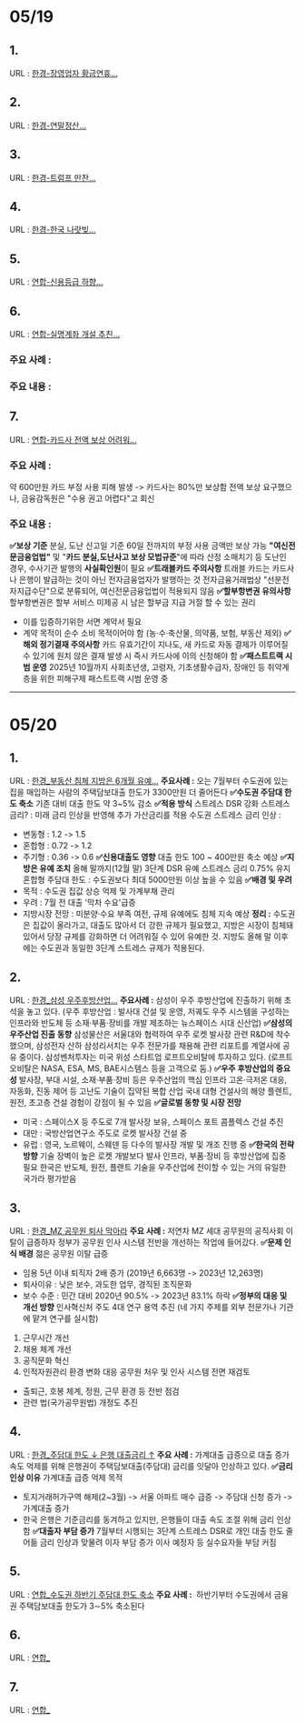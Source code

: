 # 05/19
## 1. 
URL : [한경-장영업자 황금연휴...](https://www.hankyung.com/article/2025051906277)

## 2.
URL : [한경-연말정산...](https://www.hankyung.com/article/2025051801871)

## 3.
URL : [한경-트럼프 만찬...](https://www.hankyung.com/article/2025051801861)

## 4.
URL : [한경-한국 나랏빚...](https://www.hankyung.com/article/2025051803401)

## 5.
URL : [연합-신용등급 하향...](https://www.yna.co.kr/view/AKR20250519021500002?section=economy/all)

## 6.
URL : [연합-실명계좌 개설 추친...](https://www.yna.co.kr/view/AKR20250519072600002?section=economy/all) 
### 주요 사례 :

### 주요 내용 :


## 7.
URL : [연합-카드사 전액 보상 어려워...](https://www.yna.co.kr/view/AKR20250519062700002?section=economy/all)
### 주요 사례 : 
약 600만원 카드 부정 사용 피해 발생 -> 카드사는 80%만 보상함
전액 보상 요구했으나, 금융감독원은 "수용 권고 어렵다"고 회신
### 주요 내용 :
**✅보상 기준**
분실, 도난 신고일 기준 60일 전까지의 부정 사용 금액만 보상 가능
**"여신전문금융업법"** 및 "**카드 분실,도난사고 보상 모법규준**"에 따라 산정
소매치기 등 도난인 경우, 수사기관 발행의 **사실확인원**이 필요
**✅트래블카드 주의사항**
트래블 카드는 카드사나 은행이 발급하는 것이 아닌 전자금융업자가 발행하는 것
전자금융거래법상 "선분전자지급수단"으로 분류되어, 여신전문금융업법이 적용되지 않음
**✅할부항변권 유의사항**
할부항변권은 할부 서비스 미제공 시 남은 할부금 지급 거절 할 수 있는 권리
- 이를 입증하기위한 서면 계약서 필요
- 계약 목적이 순수 소비 목적이어야 함 (농·수·축산물, 의약품, 보험, 부동산 제외)
**✅해외 정기결재 주의사항**
카드 유효기간이 지나도, 새 카드로 자동 결제가 이루어질 수 있기에 원치 않은 결재 발생 시 즉시 카드사에 이의 신청해야 함
**✅패스트트랙 시범 운영**
2025년 10월까지 사회초년생, 고령자, 기초생활수급자, 장애인 등 취약계층을 위한 피해구제 패스트트랙 시범 운영 중

---
# 05/20

## 1.
URL : [한경_부동산 침체 지방은 6개월 유예...](https://www.hankyung.com/article/2025052052371)
 **주요사례 :**
 오는 7월부터 수도권에 있는 집을 매입하는 사람의 주택담보대출 한도가 3300만원 더 줄어든다
**✅수도권 주담대 한도 축소**
기존 대비 대출 한도 약 3~5% 감소
**✅적용 방식**
스트레스 DSR 강화
스트레스 금리? : 미래 금리 인상을 반영해 추가 가산금리를 적용
수도권 스트레스 금리 인상 :
- 변동형 : 1.2 -> 1.5
- 혼합형 : 0.72 -> 1.2
- 주기형 : 0.36 -> 0.6
**✅신용대출도 영향**
대출 한도 100 ~ 400만원 축소 예상
**✅지방은 유예 조치**
올해 말까지(12월 말) 3단계 DSR  유예
스트레스 금리 0.75% 유지
혼합형 주담대 한도 : 수도권보다 최대 5000만원 이상 높을 수 있음
**✅배경 및 우려**
- 목적 : 수도권 집값 상승 억제 및 가계부채 관리
- 우려 : 7월 전 대출 '막차 수요'급증
- 지방시장 전망 : 미분양·수요 부족 여전, 규제 유예에도 침체 지속 예상
**정리 :**
수도권은 집값이 올라가고, 대출도 많아서 더 강한 규제가 필요했고, 
지방은 시장이 침체돼 있어서 당장 규제를 강화하면 더 어려워질 수 있어 유예한 것.
지방도 올해 말 이후에는 수도권과 동일한 3단계 스트레스 규제가 적용된다.
## 2.
URL : [한경_삼성 우주후방산업...](https://www.hankyung.com/article/2025052053221)
**주요사례 :**
삼성이 우주 후방산업에 진출하기 위해 초석을 놓고 있다.
(우주 후방산업 : 발사대 건설 및 운영, 저궤도 우주 시스템을 구성하는 인프라와 반도체 등 소재·부품·장비를 개발 제조하는 뉴스페이스 시대 신산업)
**✅삼성의 우주산업 진출 동향**
삼성물산은 서울대와 협력하여 우주 로켓 발사장 관련 R&D에 착수했으며, 삼성전자 산하 삼성리서치는 우주 전문가를 채용해 관련 리포트를 계열사에 공유 중이다. 삼성벤처투자는 미국 위성 스타트업 로프트오비탈에 투자하고 있다. (로프트오비탈은 NASA, ESA, MS, BAE시스템스 등을 고객으로 둠.)
**✅우주 후방산업의 중요성**
발사장, 부대 시설, 소재·부품·장비 등은 우주산업의 핵심 인프라
고온·극저온 대응, 자동화, 진동 제어 등 고난도 기술이 집약된 복합 산업
국내 대형 건설사의 해양 플렌트, 원전, 초고층 건설 경험이 강점이 될 수 있음
**✅글로벌 동향 및 시장 전망**
- 미국 : 스페이스X 등 주도로 7개 발사장 보유, 스페이스 포트 콤플렉스 건설 추진
- 대만 : 국방산업연구소 주도로 로켓 발사장 건설 중
- 유럽 : 영국, 노르웨이, 스웨덴 등 다수의 발사장 개발 및 개조 진행 중
**✅한국의 전략 방향**
기술 장벽이 높은 로켓 개발보다 발사 인프라, 부품·장비 등 후방산업에 집중 필요
한국은 반도체, 원전, 플랜트 기술을 우주산업에 전이할 수 있는 거의 유일한 국가라 평가받음

## 3. 
URL : [한경_MZ 공무원 퇴사 막아라](https://www.hankyung.com/article/2025052053031)
**주요 사례 :**
저연차 MZ 세대 공무원의 공직사회 이탈이 급증하자 정부가 공무원 인사 시스템 전반을 개선하는 작업에 들어갔다.
**✅문제 인식 배경**
젊은 공무원 이탈 급증
- 임용 5년 이내 퇴직자 2배 증가 (2019년 6,663명 -> 2023년 12,263명)
- 퇴사이유 : 낮은 보수, 과도한 업무, 경직된 조직문화
- 보수 수준 : 민간 대비 2020년 90.5% -> 2023년 83.1% 하락
**✅정부의 대응 및 개선 방향**
인사혁신처 주도 4대 연구 용역 추진 (네 가지 주제를 외부 전문가나 기관에 맡겨 연구를 실시함)
1. 근무시간 개선
2. 채용 체계 개선
3. 공직문화 혁신
4. 인적자원관리 환경 변화 대응
공무원 처우 및 인사 시스템 전면 재검토
- 출퇴근, 호봉 체계, 정원, 근무 환경 등 전반 점검
- 관련 법(국가공무원법) 개정도 추진
## 4. 
URL : [한경_주담대 한도 ↓ 은행 대출금리 ↑](https://www.hankyung.com/article/2025052052341)
**주요 사례 :**
가계대출 급증으로 대출 증가 속도 억제를 위해 은행권이 주택담보대출(주담대) 금리를 잇달아 인상하고 있다.
**✅금리 인상 이유**
가계대출 급증 억제 목적
- 토지거래허가구역 해제(2~3월) -> 서울 아파트 매수 급증 -> 주담대 신청 증가 -> 가계대출 증가
- 한국 은행은 기준금리를 동겨하고 있지만, 은행들이 대출 속도 조절 위해 금리 인상함
**✅대출자 부담 증가**
7월부터 시행되는 3단계 스트레스 DSR로 개인 대출 한도 줄어듦
금리 인상과 맞물려 이자 부담 증가
이사 예정자 등 실수요자들 부담 커짐

## 5.
URL : [연합_수도권 하반기 주담대 한도 축소](https://www.yna.co.kr/view/AKR20250520068600002?section=economy/all)
**주요 사례 :**
 하반기부터 수도권에서 금융권 주택담보대출 한도가 3∼5% 축소된다
 
## 6.
URL : [연합_](https://www.yna.co.kr/view/AKR20250520095452002?section=economy/all)

## 7.
URL : [연합_](https://www.yna.co.kr/view/AKR20250520139100002?section=economy/all)
